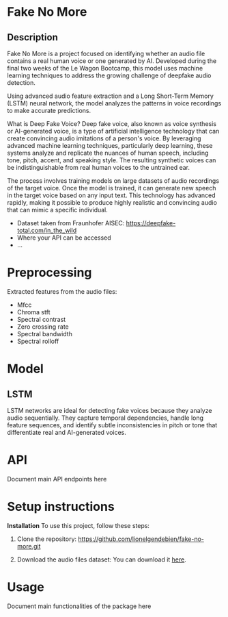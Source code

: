 # Fake No More 

## Description
Fake No More is a project focused on identifying whether an audio file contains a real human voice or one generated by AI. Developed during the final two weeks of the Le Wagon Bootcamp, this model uses machine learning techniques to address the growing challenge of deepfake audio detection.

Using advanced audio feature extraction and a Long Short-Term Memory (LSTM) neural network, the model analyzes the patterns in voice recordings to make accurate predictions.

What is Deep Fake Voice?
Deep fake voice, also known as voice synthesis or AI-generated voice, is a type of artificial intelligence technology that can create convincing audio imitations of a person's voice. By leveraging advanced machine learning techniques, particularly deep learning, these systems analyze and replicate the nuances of human speech, including tone, pitch, accent, and speaking style. The resulting synthetic voices can be indistinguishable from real human voices to the untrained ear.

The process involves training models on large datasets of audio recordings of the target voice. Once the model is trained, it can generate new speech in the target voice based on any input text. This technology has advanced rapidly, making it possible to produce highly realistic and convincing audio that can mimic a specific individual.


- Dataset taken from Fraunhofer AISEC: https://deepfake-total.com/in_the_wild
- Where your API can be accessed
- ...

# Preprocessing
Extracted features from the audio files:
- Mfcc
- Chroma stft
- Spectral contrast
- Zero crossing rate
- Spectral bandwidth
- Spectral rolloff

# Model
## LSTM
LSTM networks are ideal for detecting fake voices because they analyze audio sequentially. 
They capture temporal dependencies, handle long feature sequences, and identify subtle inconsistencies in pitch or tone that differentiate real and AI-generated voices. 



# API
Document main API endpoints here

# Setup instructions
**Installation**
To use this project, follow these steps:

1. Clone the repository:
   https://github.com/lionelgendebien/fake-no-more.git

2. Download the audio files dataset:
   You can download it [here](https://deepfake-total.com/in_the_wild).
   

# Usage
Document main functionalities of the package here
